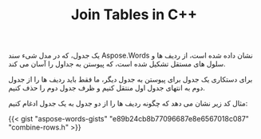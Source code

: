﻿---
title: Join Tables in C++
second_title: Aspose.Words برای C++
articleTitle: به جداول بپیوندید
linktitle: به جداول بپیوندید
description: "دستکاری جدول پیشرفته. چگونه دو جدول را در یک C++ ادغام کنیم. با استفاده از C++ به جداول بپیوندید."
type: docs
weight: 90
url: /fa/cpp/join-tables/
---

یک جدول، که در مدل شیء سند Aspose.Words نشان داده شده است، از ردیف ها و سلول های مستقل تشکیل شده است، که پیوستن به جداول را آسان می کند.

برای دستکاری یک جدول برای پیوستن به جدول دیگر، ما فقط باید ردیف ها را از جدول دوم به انتهای جدول اول منتقل کنیم و ظرف جدول دوم را حذف کنیم.

مثال کد زیر نشان می دهد که چگونه ردیف ها را از دو جدول به یک جدول ادغام کنیم:

{{< gist "aspose-words-gists" "e89b24cb8b77096687e8e6567018c087" "combine-rows.h" >}}
